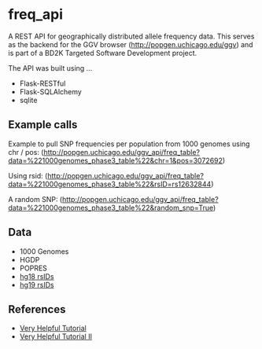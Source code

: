 freq_api
========

A REST API for geographically distributed allele frequency data.  This serves as the backend for the GGV browser (http://popgen.uchicago.edu/ggv) and is part of a BD2K Targeted Software Development project.

The API was built using ...

* Flask-RESTful 
* Flask-SQLAlchemy  
* sqlite

## Example calls

Example to pull SNP frequencies per population from 1000 genomes using chr / pos:
(http://popgen.uchicago.edu/ggv_api/freq_table?data=%221000genomes_phase3_table%22&chr=1&pos=3072692)

Using rsid:
(http://popgen.uchicago.edu/ggv_api/freq_table?data=%221000genomes_phase3_table%22&rsID=rs12632844)

A random SNP:
(http://popgen.uchicago.edu/ggv_api/freq_table?data=%221000genomes_phase3_table%22&random_snp=True)


## Data  
* 1000 Genomes
* HGDP 
* POPRES 
* [hg18 rsIDs](http://hgdownload.cse.ucsc.edu/goldenPath/hg18/database/snp130.txt.gz)
* [hg19 rsIDs](http://hgdownload.cse.ucsc.edu/goldenPath/hg19/database/snp141.txt.gz)

## References 

* [Very Helpful Tutorial](http://blog.miguelgrinberg.com/post/the-flask-mega-tutorial-part-iv-database)
* [Very Helpful Tutorial II](http://blog.miguelgrinberg.com/post/designing-a-restful-api-with-python-and-flask)
